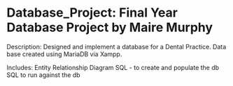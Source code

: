 # Database_Project: Final Year Database Project by Maire Murphy

Description: Designed and implement a database for a Dental Practice. Data base created using MariaDB via Xampp.

Includes:
Entity Relationship Diagram 
SQL - to create and populate the db
SQL to run against the db
 
